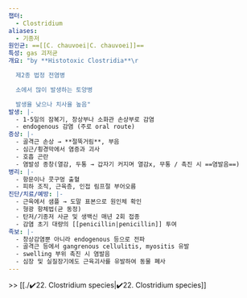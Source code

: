 ```yaml
---
챕터:
  - Clostridium
aliases:
  - 기종저
원인균: ==[[C. chauvoei|C. chauvoei]]==
특성: gas 괴저균
개요: "by **Histotoxic Clostridia**\r

  제2종 법정 전염병

  소에서 많이 발생하는 토양병

  발생율 낮으나 치사율 높음"
발생: |-
  - 1-5일의 잠복기, 창상부나 소화관 손상부로 감염
  - endogenous 감염 (주로 oral route)
증상: |-
  - 골격근 손상 → **절뚝거림**, 부음
  - 심근/횡경막에서 염증과 괴사
  - 호흡 곤란
  - 염발성 종창(열감, 두통 → 갑자기 커지며 열감x, 무통 / 촉진 시 ==염발음==)
병리: |-
  - 항문이나 콧구멍 출혈
  - 피하 조직, 근육층, 인접 림프절 부어오름
진단/치료/예방: |-
  - 근육에서 샘플 → 도말 표본으로 원인체 확인
  - 형광 항체법(균 동정)
  - 탄저/기종저 사균 및 생백신 매년 2회 접종
  - 감염 초기 대량의 [[penicillin|penicillin]] 투여
족보: |-
  - 창상감염뿐 아니라 endogenous 등으로 전파
  - 골격근 등에서 gangrenous cellulitis, myositis 유발
  - swelling 부위 촉진 시 염발음
  - 심장 및 실질장기에도 근육괴사를 유발하여 동물 폐사
---
```

\>> [[./✔️22. Clostridium species|✔️22. Clostridium species]]

